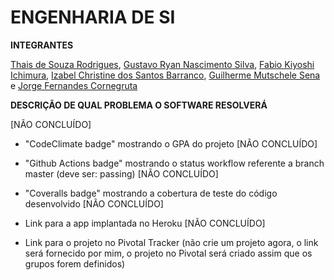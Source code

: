 # ENGENHARIA DE SI 

**INTEGRANTES** </p>

[Thais de Souza Rodrigues](https://github.com/thatarocket), [Gustavo Ryan Nascimento Silva](https://github.com/gustavos1lva), [Fabio Kiyoshi Ichimura](https://github.com/fichimura), [Izabel Christine dos Santos Barranco](https://github.com/izabelcbarranco), [Guilherme Mutschele Sena](https://github.com/Gui-sena) e 
[Jorge Fernandes Cornegruta](https://github.com/jorgecornegruta) </p>

**DESCRIÇÃO DE QUAL PROBLEMA O SOFTWARE RESOLVERÁ** </p>
[NÃO CONCLUÍDO] </p>

- "CodeClimate badge" mostrando o GPA do projeto [NÃO CONCLUÍDO] </p>
- "Github Actions badge" mostrando o status workflow referente a branch master (deve ser: passing) [NÃO CONCLUÍDO] </p>
- "Coveralls badge" mostrando a cobertura de teste do código desenvolvido [NÃO CONCLUÍDO] </p>
- Link para a app implantada no Heroku [NÃO CONCLUÍDO] </p>
- Link para o projeto no Pivotal Tracker (não crie um projeto agora, o link será fornecido por mim, o projeto no Pivotal será criado assim que os grupos forem definidos)
    
